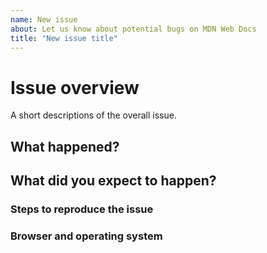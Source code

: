 ```yaml
---
name: New issue
about: Let us know about potential bugs on MDN Web Docs
title: "New issue title"
---
```


# Issue overview

A short descriptions of the overall issue.

## What happened?

## What did you expect to happen?

### Steps to reproduce the issue

### Browser and operating system
